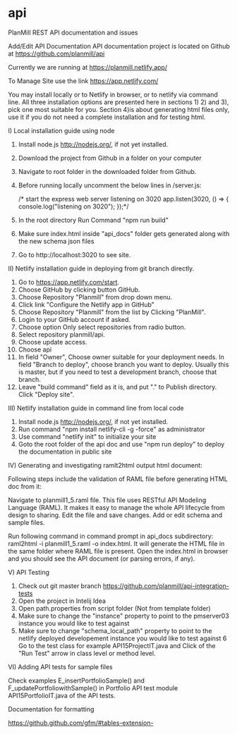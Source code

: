 # api
PlanMill REST API documentation and issues

Add/Edit API Documentation
API documentation project is located on Github at https://github.com/planmill/api

Currently we are running at https://planmill.netlify.app/ 

To Manage Site use the link https://app.netlify.com/

You may install locally or to Netlify in browser, or to netlify via command line. All three
installation options are presented here in sections 1) 2) and 3), pick one most suitable for you. 
Section 4)is about generating html files only, use it if you do not need a complete 
installation and for testing html. 
 
I) Local installation guide using node

1. Install node.js http://nodejs.org/, if not yet installed.
2. Download the project from Github in a folder on your computer
3. Navigate to root folder in the downloaded folder from Github.
4. Before running locally uncomment the below lines in /server.js:

     /* start the express web server listening on 3020
     app.listen(3020, () => {
       console.log("listening on 3020");
     });*/ 

5. In the root directory Run Command "npm run build"
6. Make sure index.html inside "api_docs" folder gets generated along with the new schema json files
7. Go to http://localhost:3020 to see site. 

II) Netlify installation guide in deploying from git branch directly. 

1. Go to https://app.netlify.com/start. 
2. Choose GitHub by clicking button GitHub. 
3. Choose Repository "Planmill" from drop down menu. 
4. Click link "Configure the Netlify app in GitHub"
5. Choose Repository "Planmill" from the list by Clicking "PlanMill". 
6. Login to your GitHub account if asked. 
7. Choose option Only select repositories from radio button. 
8. Select repository planmill/api. 
9. Choose update access. 
10. Choose api
11. In field "Owner", Choose owner suitable for your deployment needs. In field "Branch to deploy", choose branch 
you want to deploy. Usually this is master, but if you need to test a development branch, choose that branch. 
12. Leave "build command" field as it is, and put "." to Publish directory. Click "Deploy site". 

III) Netlify installation guide in command line from local code

1. Install node.js http://nodejs.org/, if not yet installed.
2. Run command "npm install netlify-cli -g -force" as administrator
3. Use command "netlify init" to initialize your site
4. Goto the root folder of the api doc and use "npm run deploy" to deploy the documentation in public site

IV) Generating and investigating ramlt2html output html document:

Following steps include the validation of RAML file before generating HTML doc from it:

Navigate to planmill1_5.raml file. This file uses RESTful API Modeling Language (RAML). It makes it easy to manage the whole API lifecycle from design to sharing.
Edit the file and save changes.
Add or edit schema and sample files.

Run following command in command prompt in api_docs subdirectory: raml2html -i planmill1_5.raml -o index.html. It will generate the HTML file in the same folder where RAML file is present.
Open the index.html in browser and you should see the API document (or parsing errors, if any).

V) API Testing

1. Check out git master branch https://github.com/planmill/api-integration-tests
2. Open the project in Intelij Idea
3. Open path.properties from script folder (Not from template folder)
4. Make sure to change the "instance" property to point to the pmserver03 instance you would like to test against
5. Make sure to change "schema_local_path" property to point to the netlify deployed developement instance you would like to test against
6 Go to the test class for example API15ProjectIT.java and Click of the "Run Test" arrow in class level or method level.

VI) Adding API tests for sample files

Check examples E_insertPortfolioSample()  and  F_updatePortfoliowithSample() in Portfolio API test module API15PortfolioIT.java of the API tests. 


Documentation for formatting 

https://github.github.com/gfm/#tables-extension-